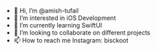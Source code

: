 - 👋 Hi, I’m @amish-tufail
- 👀 I’m interested in iOS Development
- 🌱 I’m currently learning SwiftUI
- 💞️ I’m looking to collaborate on different projects
- 📫 How to reach me Instagram: bisckoot

<!---
amish-tufail/amish-tufail is a ✨ special ✨ repository because its `README.md` (this file) appears on your GitHub profile.
You can click the Preview link to take a look at your changes.
--->
